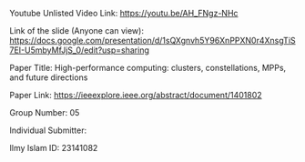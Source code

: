 Youtube Unlisted Video Link: https://youtu.be/AH_FNgz-NHc

Link of the slide (Anyone can view): https://docs.google.com/presentation/d/1sQXgnvh5Y96XnPPXN0r4XnsgTiS7EI-U5mbyMfJjS_0/edit?usp=sharing

Paper Title: High-performance computing: clusters, constellations, MPPs, and future directions

Paper Link: https://ieeexplore.ieee.org/abstract/document/1401802

Group Number: 05

Individual Submitter:

Ilmy Islam
ID: 23141082
